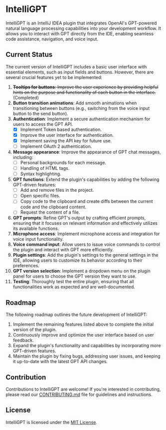 # IntelliGPT

<!-- Plugin description -->
IntelliGPT is an IntelliJ IDEA plugin that integrates OpenAI's GPT-powered natural language processing capabilities into your development workflow. It allows you to interact with GPT directly from the IDE, enabling seamless code assistance, navigation, and voice input.
<!-- Plugin description end -->

## Current Status
The current version of IntelliGPT includes a basic user interface with essential elements, such as input fields and buttons. However, there are several crucial features yet to be implemented:

1. ~~**Tooltips for buttons**: Improve the user experience by providing helpful hints on the purpose and functionality of each button in the interface.~~ (Completed)
2. **Button transition animations**: Add smooth animations when transitioning between buttons (e.g., switching from the voice input button to the send button).
3. **Authentication**: Implement a secure authentication mechanism for users to access the GPT API.
   - [x] Implement Token based authentication.
   - [x] Improve the user interface for authentication.
   - [x] Implement saving the API key for future use.
   - [ ] Implement OAuth 2 authentication.
4. **Message appearance**: Improve the appearance of GPT chat messages, including:
   - [ ] Personal backgrounds for each message.
   - [ ] Handling of HTML tags.
   - [ ] Syntax highlighting.
5. **GPT functions**: Extend the plugin's capabilities by adding the following GPT-driven features:
   - [ ] Add and remove files in the project.
   - [ ] Open specific files.
   - [ ] Copy code to the clipboard and create diffs between the current code and the clipboard content.
   - [ ] Request the content of a file.
6. **GPT prompts**: Refine GPT's output by crafting efficient prompts, ensuring that it focuses on relevant information and effectively utilizes its available functions.
7. **Microphone access**: Implement microphone access and integration for voice input functionality.
8. **Voice command input**: Allow users to issue voice commands to control the plugin and interact with GPT more efficiently.
9. **Plugin settings**: Add the plugin's settings to the general settings in the IDE, allowing users to customize its behavior according to their preferences.
10. **GPT version selection**: Implement a dropdown menu on the plugin panel for users to choose the GPT version they want to use.
11. **Testing**: Thoroughly test the entire plugin, ensuring that all functionalities work as expected and are well-documented.

## Roadmap
The following roadmap outlines the future development of IntelliGPT:

1. Implement the remaining features listed above to complete the initial version of the plugin.
2. Continuously improve and optimize the user interface based on user feedback.
3. Expand the plugin's functionality and capabilities by incorporating more GPT-driven features.
4. Maintain the plugin by fixing bugs, addressing user issues, and keeping it up-to-date with the latest GPT API changes.

## Contribution
Contributions to IntelliGPT are welcome! If you're interested in contributing, please read our [CONTRIBUTING.md](CONTRIBUTING.md) file for guidelines and instructions.

## License
IntelliGPT is licensed under the [MIT License](LICENSE).
